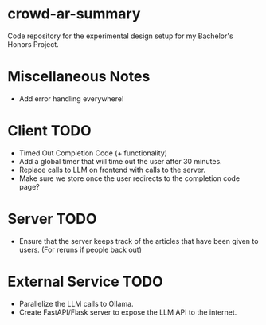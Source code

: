 # crowd-ar-summary
Code repository for the experimental design setup for my Bachelor's Honors Project.

# Miscellaneous Notes
- Add error handling everywhere!

# Client TODO
- Timed Out Completion Code (+ functionality)
- Add a global timer that will time out the user after 30 minutes.
- Replace calls to LLM on frontend with calls to the server.
- Make sure we store once the user redirects to the completion code page?

# Server TODO
- Ensure that the server keeps track of the articles that have been given to users. (For reruns if people back out)

# External Service TODO
- Parallelize the LLM calls to Ollama.
- Create FastAPI/Flask server to expose the LLM API to the internet.